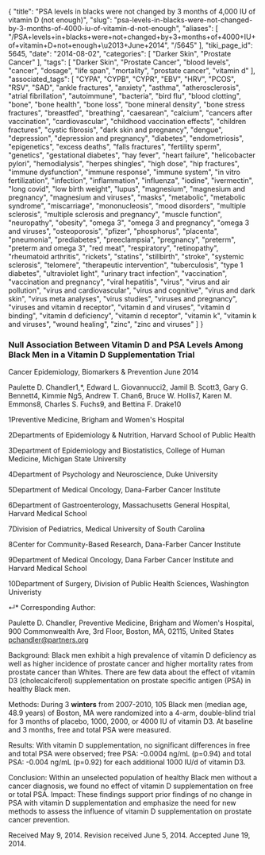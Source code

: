 {
    "title": "PSA levels in blacks were not changed by 3 months of 4,000 IU of vitamin D (not enough)",
    "slug": "psa-levels-in-blacks-were-not-changed-by-3-months-of-4000-iu-of-vitamin-d-not-enough",
    "aliases": [
        "/PSA+levels+in+blacks+were+not+changed+by+3+months+of+4000+IU+of+vitamin+D+not+enough+\u2013+June+2014",
        "/5645"
    ],
    "tiki_page_id": 5645,
    "date": "2014-08-02",
    "categories": [
        "Darker Skin",
        "Prostate Cancer"
    ],
    "tags": [
        "Darker Skin",
        "Prostate Cancer",
        "blood levels",
        "cancer",
        "dosage",
        "life span",
        "mortality",
        "prostate cancer",
        "vitamin d"
    ],
    "associated_tags": [
        "CYPA",
        "CYPB",
        "CYPR",
        "EBV",
        "HRV",
        "PCOS",
        "RSV",
        "SAD",
        "ankle fractures",
        "anxiety",
        "asthma",
        "atherosclerosis",
        "atrial fibrillation",
        "autoimmune",
        "bacteria",
        "bird flu",
        "blood clotting",
        "bone",
        "bone health",
        "bone loss",
        "bone mineral density",
        "bone stress fractures",
        "breastfed",
        "breathing",
        "caesarean",
        "calcium",
        "cancers after vaccination",
        "cardiovascular",
        "childhood vaccination effects",
        "children fractures",
        "cystic fibrosis",
        "dark skin and pregnancy",
        "dengue",
        "depression",
        "depression and pregnancy",
        "diabetes",
        "endometriosis",
        "epigenetics",
        "excess deaths",
        "falls fractures",
        "fertility sperm",
        "genetics",
        "gestational diabetes",
        "hay fever",
        "heart failure",
        "helicobacter pylori",
        "hemodialysis",
        "herpes shingles",
        "high dose",
        "hip fractures",
        "immune dysfunction",
        "immune response",
        "immune system",
        "in vitro fertilization",
        "infection",
        "inflammation",
        "influenza",
        "iodine",
        "ivermectin",
        "long covid",
        "low birth weight",
        "lupus",
        "magnesium",
        "magnesium and pregnancy",
        "magnesium and viruses",
        "masks",
        "metabolic",
        "metabolic syndrome",
        "miscarriage",
        "mononucleosis",
        "mood disorders",
        "multiple sclerosis",
        "multiple sclerosis and pregnancy",
        "muscle function",
        "neuropathy",
        "obesity",
        "omega 3",
        "omega 3 and pregnancy",
        "omega 3 and viruses",
        "osteoporosis",
        "pfizer",
        "phosphorus",
        "placenta",
        "pneumonia",
        "prediabetes",
        "preeclampsia",
        "pregnancy",
        "preterm",
        "preterm and omega 3",
        "red meat",
        "respiratory",
        "retinopathy",
        "rheumatoid arthritis",
        "rickets",
        "statins",
        "stillbirth",
        "stroke",
        "systemic sclerosis",
        "telomere",
        "therapeutic intervention",
        "tuberculosis",
        "type 1 diabetes",
        "ultraviolet light",
        "urinary tract infection",
        "vaccination",
        "vaccination and pregnancy",
        "viral hepatitis",
        "virus",
        "virus and air pollution",
        "virus and cardiovascular",
        "virus and cognitive",
        "virus and dark skin",
        "virus meta analyses",
        "virus studies",
        "viruses and pregnancy",
        "viruses and vitamin d receptor",
        "vitamin d and viruses",
        "vitamin d binding",
        "vitamin d deficiency",
        "vitamin d receptor",
        "vitamin k",
        "vitamin k and viruses",
        "wound healing",
        "zinc",
        "zinc and viruses"
    ]
}


### Null Association Between Vitamin D and PSA Levels Among Black Men in a Vitamin D Supplementation Trial

Cancer Epidemiology, Biomarkers & Prevention June 2014

Paulette D. Chandler1,*, Edward L. Giovannucci2, Jamil B. Scott3, Gary G. Bennett4, Kimmie Ng5, Andrew T. Chan6, Bruce W. Hollis7, Karen M. Emmons8, Charles S. Fuchs9, and Bettina F. Drake10

1Preventive Medicine, Brigham and Women's Hospital

2Departments of Epidemiology & Nutrition, Harvard School of Public Health

3Department of Epidemiology and Biostatistics, College of Human Medicine, Michigan State University

4Department of Psychology and Neuroscience, Duke University

5Department of Medical Oncology, Dana-Farber Cancer Institute

6Department of Gastroenterology, Massachusetts General Hospital, Harvard Medical School

7Division of Pediatrics, Medical University of South Carolina

8Center for Community-Based Research, Dana-Farber Cancer Institute

9Department of Medical Oncology, Dana Farber Cancer Institute and Harvard Medical School

10Department of Surgery, Division of Public Health Sciences, Washington Univeristy

↵* Corresponding Author:

Paulette D. Chandler, Preventive Medicine, Brigham and Women's Hospital, 900 Commonwealth Ave, 3rd Floor, Boston, MA, 02115, United States pchandler@partners.org

Background: Black men exhibit a high prevalence of vitamin D deficiency as well as higher incidence of prostate cancer and higher mortality rates from prostate cancer than Whites. There are few data about the effect of vitamin D3 (cholecalciferol) supplementation on prostate specific antigen (PSA) in healthy Black men. 

Methods: During 3  **winters**  from 2007-2010, 105 Black men (median age, 48.9 years) of Boston, MA were randomized into a 4-arm, double-blind trial for 3 months of placebo, 1000, 2000, or 4000 IU of vitamin D3. At baseline and 3 months, free and total PSA were measured. 

Results: With vitamin D supplementation, no significant differences in free and total PSA were observed; free PSA: -0.0004 ng/mL (p=0.94) and total PSA: -0.004 ng/mL (p=0.92) for each additional 1000 IU/d of vitamin D3. 

Conclusion: Within an unselected population of healthy Black men without a cancer diagnosis, we found no effect of vitamin D supplementation on free or total PSA. Impact: These findings support prior findings of no change in PSA with vitamin D supplementation and emphasize the need for new methods to assess the influence of vitamin D supplementation on prostate cancer prevention.

Received May 9, 2014. Revision received June 5, 2014. Accepted June 19, 2014.